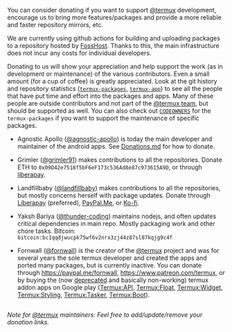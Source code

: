 You can consider donating if you want to support [@termux](https://github.com/termux) development, encourage us to bring more features/packages and provide a more reliable and faster repository mirrors, etc.

We are currently using github actions for building and uploading packages to a repository hosted by [FossHost](https://fosshost.org/). Thanks to this, the main infrastructure does not incur any costs for individual developers.

Donating to us will show your appreciation and help support the work (as in development or maintenance) of the various contributors. Even a small amount (for a cup of coffee) is greatly appreciated. Look at the git history and repository statistics ([`termux-packages`](https://github.com/termux/termux-packages/graphs/contributors), [`termux-app`](https://github.com/termux/termux-app/graphs/contributors)) to see all the people that have put time and effort into the packages and apps. Many of these people are outside contributors and not part of the [@termux team](https://github.com/orgs/termux/people), but should be supported as well. You can also check out [`CODEOWNERS`](https://github.com/termux/termux-packages/blob/master/CODEOWNERS) for the `termux-packages` if you want to support the maintenance of specific packages.

- Agnostic Apollo ([@agnostic-apollo](https://github.com/agnostic-apollo)) is today the main developer and maintainer of the android apps. See [Donations.md](https://github.com/agnostic-apollo/agnostic-apollo/blob/main/Donations.md) for how to donate.

- Grimler ([@grimler91](https://github.com/grimler91)) makes contributions to all the repositories. Donate ETH to `0x09D42e7518f5bF6eF173c536Ad8e87c973615A9D`, or through [liberapay](https://liberapay.com/grimler).

- Landfillbaby ([@landfillbaby](https://github.com/landfillbaby)) makes contributions to all the repositories, but mostly concerns herself with package updates. Donate through [Liberapay](https://liberapay.com/landfillbaby) (preferred), [PayPal.Me](https://paypal.me/landfillbaby), or [Ko-fi](https://ko-fi.com/landfillbaby).

- Yaksh Bariya ([@thunder-coding](https://github.com/thunder-coding)) maintains nodejs, and often updates critical dependencies in main repo. Mostly packaging work and other chore tasks.
Bitcoin: `bitcoin:bc1qqdjwucpk75wf6v2nrx3zj44z87sl87kqjg9c4f`

- Fornwall ([@fornwall](https://github.com/fornwall)) is the creator of the [@termux](https://github.com/termux) project and was for several years the sole termux developer and created the apps and ported many packages, but is currently inactive. You can donate through https://paypal.me/fornwall, https://www.patreon.com/termux, or by buying the (now [deprecated](https://github.com/termux/termux-app#google-play-store-deprecated) and basically non-working) termux addon apps on Google play ([Termux:API](https://play.google.com/store/apps/details?id=com.termux.api), [Termux:Float](https://play.google.com/store/apps/details?id=com.termux.window), [Termux:Widget](https://play.google.com/store/apps/details?id=com.termux.widget), [Termux:Styling](https://play.google.com/store/apps/details?id=com.termux.styling), [Termux:Tasker](https://play.google.com/store/apps/details?id=com.termux.tasker), [Termux:Boot](https://play.google.com/store/apps/details?id=com.termux.boot)).
##

*Note for [@termux](https://github.com/termux) maintainers: Feel free to add/update/remove your donation links.*
